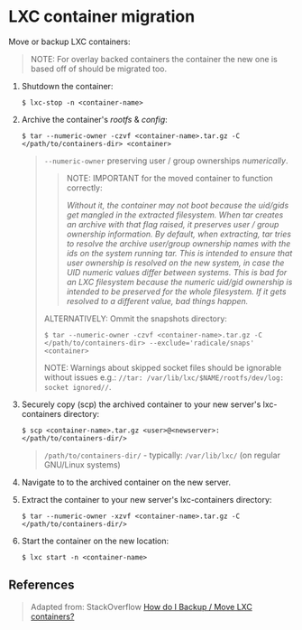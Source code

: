 # LXC container migration

Move or backup LXC containers:

> NOTE: For overlay backed containers the container the new one is based off of should be migrated too.


1. Shutdown the container:

	```
	$ lxc-stop -n <container-name>
	```

2. Archive the container's _rootfs_ & _config_:

	```
	$ tar --numeric-owner -czvf <container-name>.tar.gz -C </path/to/containers-dir> <container>
	```

	> `--numeric-owner` preserving user / group ownerships _numerically_.
	> > NOTE: IMPORTANT for the moved container to function correctly:
	> >
	> > _Without it, the container may not boot because the uid/gids get mangled in the extracted filesystem. When tar creates an archive with that flag raised, it preserves user / group ownership information. By default, when extracting, tar tries to resolve the archive user/group ownership names with the ids on the system running tar. This is intended to ensure that user ownership is resolved on the new system, in case the UID numeric values differ between systems. This is bad for an LXC filesystem because the numeric uid/gid ownership is intended to be preserved for the whole filesystem. If it gets resolved to a different value, bad things happen._
	>
	> ALTERNATIVELY: Ommit the snapshots directory:
	>
	> ```
	> $ tar --numeric-owner -czvf <container-name>.tar.gz -C </path/to/containers-dir> --exclude='radicale/snaps' <container>
	> ```
	>
	> NOTE: Warnings about skipped socket files should be ignorable without issues e.g.: `//tar: /var/lib/lxc/$NAME/rootfs/dev/log: socket ignored//`.

3. Securely copy (scp) the archived container to your new server's lxc-containers directory:

	```
	$ scp <container-name>.tar.gz <user>@<newserver>:</path/to/containers-dir/>
	```

	> `/path/to/containers-dir/` - typically: `/var/lib/lxc/` (on regular GNU/Linux systems)

4. Navigate to to the archived container on the new server.

6. Extract the container to your new server's lxc-containers directory:

	```
	$ tar --numeric-owner -xzvf <container-name>.tar.gz -C </path/to/containers-dir/>
	```

7. Start the container on the new location:

	```
	$ lxc start -n <container-name>
	```


## References

> Adapted from: StackOverflow
> [How do I Backup / Move LXC containers?][1]


<!-- REFERENCES -->

[1]:http://stackoverflow.com/questions/23427129/how-do-i-backup-move-lxc-containers/34194341#34194341


<!-- NGREP ONELINERS

>>> Archive / backup an LXC container: $ tar --numeric-owner -czvf <container-name>.tar.gz -C </path/to/container>

-->
